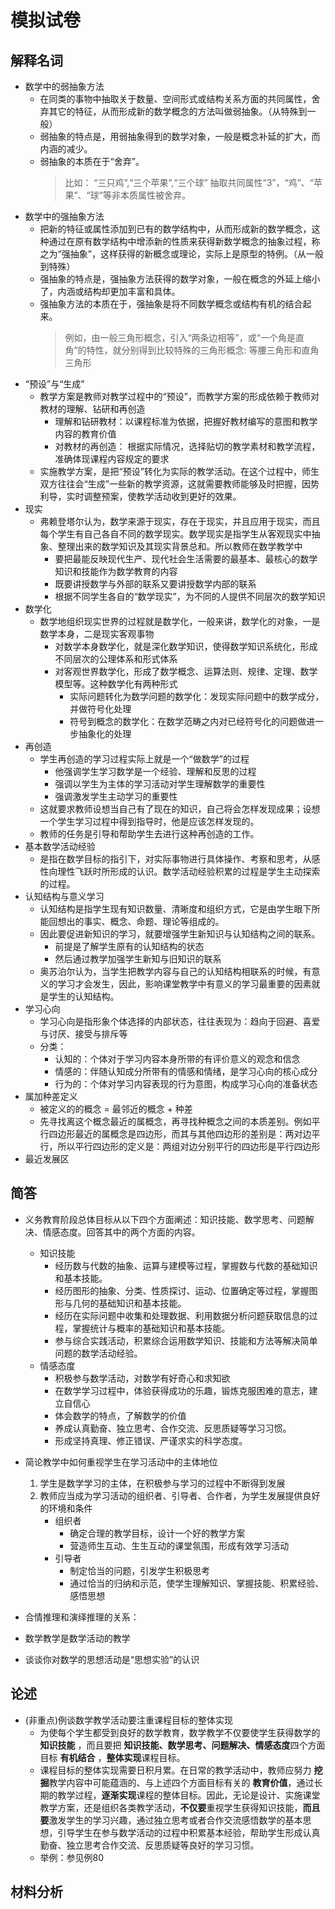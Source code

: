 # 模拟试卷
## 解释名词
+ 数学中的弱抽象方法
    + 在同类的事物中抽取关于数量、空间形式或结构关系方面的共同属性，舍弃其它的特征，从而形成新的数学概念的方法叫做弱抽象。（从特殊到一般）
    + 弱抽象的特点是，用弱抽象得到的数学对象，一般是概念补延的扩大，而内涵的减少。
    + 弱抽象的本质在于“舍弃”。
        > 比如： “三只鸡”,“三个苹果”,“三个球” 抽取共同属性“3”，“鸡”、“苹果”、“球”等非本质属性被舍弃。
+ 数学中的强抽象方法
    + 把新的特征或属性添加到已有的数学结构中，从而形成新的数学概念，这种通过在原有数学结构中增添新的性质来获得新数学概念的抽象过程，称之为“强抽象”，这样获得的新概念或理论，实际上是原型的特例。（从一般到特殊）
    + 强抽象的特点是，强抽象方法获得的数学对象，一般在概念的外延上缩小了，内涵或结构却更加丰富和具体。
    + 强抽象方法的本质在于，强抽象是将不同数学概念或结构有机的结合起来。
        >  例如，由一般三角形概念，引入“两条边相等”，或“一个角是直角”的特性，就分别得到比较特殊的三角形概念: 等腰三角形和直角三角形
+ “预设”与“生成”
    + 教学方案是教师对教学过程中的“预设”，而教学方案的形成依赖于教师对教材的理解、钻研和再创造
        + 理解和钻研教材：以课程标准为依据，把握好教材编写的意图和教学内容的教育价值
        + 对教材的再创造： 根据实际情况，选择贴切的教学素材和教学流程，准确体现课程内容规定的要求
    + 实施教学方案，是把“预设”转化为实际的教学活动。在这个过程中，师生双方往往会“生成”一些新的教学资源，这就需要教师能够及时把握，因势利导，实时调整预案，使教学活动收到更好的效果。
+ 现实
    + 弗赖登塔尔认为，数学来源于现实，存在于现实，并且应用于现实，而且每个学生有自己各自不同的数学现实。数学现实是指学生从客观现实中抽象、整理出来的数学知识及其现实背景总和。所以教师在数学教学中
        + 要把最能反映现代生产、现代社会生活需要的最基本、最核心的数学知识和技能作为数学教育的内容
        + 既要讲授数学与外部的联系又要讲授数学内部的联系
        + 根据不同学生各自的“数学现实”，为不同的人提供不同层次的数学知识
+ 数学化
    + 数学地组织现实世界的过程就是数学化，一般来讲，数学化的对象，一是数学本身，二是现实客观事物
        + 对数学本身数学化，就是深化数学知识，使得数学知识系统化，形成不同层次的公理体系和形式体系
        + 对客观世界数学化，形成了数学概念、运算法则、规律、定理、数学模型等。这种数学化有两种形式
            + 实际问题转化为数学问题的数学化：发现实际问题中的数学成分，并做符号化处理
            + 符号到概念的数学化：在数学范畴之内对已经符号化的问题做进一步抽象化的处理
+ 再创造
    + 学生再创造的学习过程实际上就是一个“做数学”的过程
        + 他强调学生学习数学是一个经验、理解和反思的过程
        + 强调以学生为主体的学习活动对学生理解数学的重要性
        + 强调激发学生主动学习的重要性
    + 这就要求教师设想当自己有了现在的知识，自己将会怎样发现成果；设想一个学生学习过程中得到指导时，他是应该怎样发现的。
    + 教师的任务是引导和帮助学生去进行这种再创造的工作。
+ 基本数学活动经验
    + 是指在数学目标的指引下，对实际事物进行具体操作、考察和思考，从感性向理性飞跃时所形成的认识。数学活动经验积累的过程是学生主动探索的过程。
+ 认知结构与意义学习
    + 认知结构是指学生现有知识数量、清晰度和组织方式，它是由学生眼下所能回想出的事实、概念、命题、理论等组成的。
    + 因此要促进新知识的学习，就要增强学生新知识与认知结构之间的联系。
        + 前提是了解学生原有的认知结构的状态
        + 然后通过教学加强学生新知与旧知识的联系
    + 奥苏泊尔认为，当学生把教学内容与自己的认知结构相联系的时候，有意义的学习才会发生，因此，影响课堂教学中有意义的学习最重要的因素就是学生的认知结构。
+ 学习心向
    + 学习心向是指形象个体选择的内部状态，往往表现为：趋向于回避、喜爱与讨厌、接受与排斥等
    + 分类：
        + 认知的：个体对于学习内容本身所带的有评价意义的观念和信念
        + 情感的：伴随认知成分所带有的情感和情绪，是学习心向的核心成分
        + 行为的：个体对学习内容表现的行为意图，构成学习心向的准备状态
+ 属加种差定义
    + 被定义的的概念 = 最邻近的概念 + 种差
    + 先寻找离这个概念最近的属概念，再寻找种概念之间的本质差别。例如平行四边形最近的属概念是四边形，而其与其他四边形的差别是：两对边平行，所以平行四边形的定义是：两组对边分别平行的四边形是平行四边形
+ 最近发展区
## 简答
+ 义务教育阶段总体目标从以下四个方面阐述：知识技能、数学思考、问题解决、情感态度。回答其中的两个方面的内容。
    + 知识技能
        + 经历数与代数的抽象、运算与建模等过程，掌握数与代数的基础知识和基本技能。
        + 经历图形的抽象、分类、性质探讨、运动、位置确定等过程，掌握图形与几何的基础知识和基本技能。
        + 经历在实际问题中收集和处理数据、利用数据分析问题获取信息的过程，掌握统计与概率的基础知识和基本技能。
        + 参与综合实践活动，积累综合运用数学知识、技能和方法等解决简单问题的数学活动经验。
    + 情感态度
        + 积极参与数学活动，对数学有好奇心和求知欲
        + 在数学学习过程中，体验获得成功的乐趣，锻炼克服困难的意志，建立自信心
        + 体会数学的特点，了解数学的价值
        + 养成认真勤奋、独立思考、合作交流、反思质疑等学习习惯。
        + 形成坚持真理、修正错误、严谨求实的科学态度。
+ 简论教学中如何重视学生在学习活动中的主体地位
    1. 学生是数学学习的主体，在积极参与学习的过程中不断得到发展
    2. 教师应当成为学习活动的组织者、引导者、合作者，为学生发展提供良好的环境和条件
        + 组织者
            + 确定合理的教学目标，设计一个好的教学方案
            + 营造师生互动、生生互动的课堂氛围，形成有效学习活动
        + 引导者
            + 制定恰当的问题，引发学生积极思考
            + 通过恰当的归纳和示范，使学生理解知识、掌握技能、积累经验、感悟思想
    
+ 合情推理和演绎推理的关系：
+ 数学教学是数学活动的教学
+ 谈谈你对数学的思想活动是“思想实验”的认识
## 论述
+ (非重点)例谈数学教学活动要注重课程目标的整体实现
    + 为使每个学生都受到良好的数学教育，数学教学不仅要使学生获得数学的 **知识技能** ，而且要把 **知识技能、数学思考、问题解决、情感态度**四个方面目标 **有机结合** ，**整体实现**课程目标。
    + 课程目标的整体实现需要日积月累。在日常的教学活动中，教师应努力 **挖掘**教学内容中可能蕴涵的、与上述四个方面目标有关的 **教育价值**，通过长期的教学过程，**逐渐实现**课程的整体目标。因此，无论是设计、实施课堂教学方案，还是组织各类教学活动，**不仅要**重视学生获得知识技能，**而且要**激发学生的学习兴趣，通过独立思考或者合作交流感悟数学的基本思想，引导学生在参与数学活动的过程中积累基本经验，帮助学生形成认真勤奋、独立思考合作交流、反思质疑等良好的学习习惯。
    + 举例：参见例80

## 材料分析
